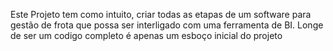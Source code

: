 Este Projeto tem como intuito, criar todas as etapas de um software para gestão de frota que possa ser interligado com uma ferramenta de BI. Longe de ser um codigo completo é apenas um esboço inicial do projeto
